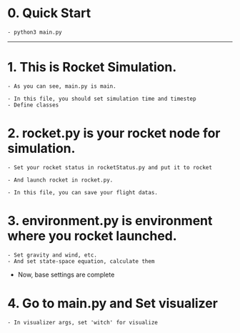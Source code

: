 # 0. Quick Start
    - python3 main.py
    
----------
# 1. This is Rocket Simulation.

    - As you can see, main.py is main.
	
    - In this file, you should set simulation time and timestep
    - Define classes

# 2. rocket.py is your rocket node for simulation.

    - Set your rocket status in rocketStatus.py and put it to rocket
	
    - And launch rocket in rocket.py.
	
    - In this file, you can save your flight datas.
    
# 3. environment.py is environment where you rocket launched.

    - Set gravity and wind, etc.
    - And set state-space equation, calculate them
    
* Now, base settings are complete


# 4. Go to main.py and Set visualizer
    - In visualizer args, set 'witch' for visualize
